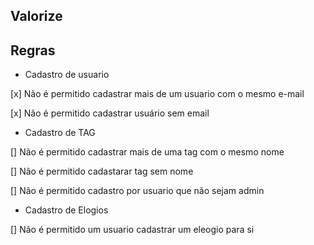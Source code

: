 ## Valorize

##  Regras

-   Cadastro de usuario

[x] Não é permitido cadastrar mais de um usuario com o mesmo e-mail

[x] Não é permitido cadastrar usuário sem email

-   Cadastro de TAG

[]  Não é permitido cadastrar mais de uma tag com o mesmo nome

[]  Não é permitido cadastarar tag sem nome

[]  Não é permitido cadastro por usuario que não sejam admin

-   Cadastro de Elogios

[]  Não é permitido um usuario cadastrar um eleogio para si